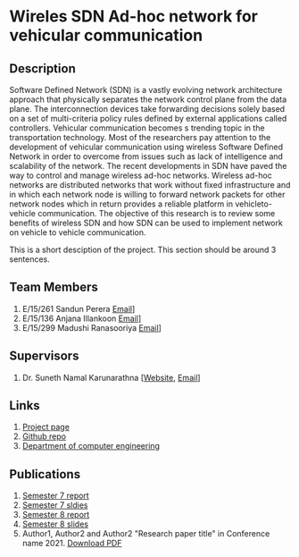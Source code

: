 # Wireles SDN Ad-hoc network for vehicular communication

## Description
Software Defined Network (SDN) is a vastly evolving network architecture approach that
physically separates the network control plane from the data plane. The interconnection
devices take forwarding decisions solely based on a set of multi-criteria policy rules
defined by external applications called controllers. Vehicular communication becomes s
trending topic in the transportation technology. Most of the researchers pay attention to
the development of vehicular communication using wireless Software Defined Network in
order to overcome from issues such as lack of intelligence and scalability of the network.
The recent developments in SDN have paved the way to control and manage wireless
ad-hoc networks. Wireless ad-hoc networks are distributed networks that work without
fixed infrastructure and in which each network node is willing to forward network packets
for other network nodes which in return provides a reliable platform in vehicleto-vehicle
communication. The objective of this research is to review some benefits of wireless SDN
and how SDN can be used to implement network on vehicle to vehicle communication.

This is a short desciption of the project. This section should be around 3 sentences.

## Team Members
1. E/15/261 Sandun Perera [Email](mailto:vidurangaperera1@gmail.com)]
2. E/15/136 Anjana Illankoon [Email](mailto:ajuillankoon@gmail.com)]
3. E/15/299 Madushi Ranasooriya [Email](mailto:smadu1996@gmail.com)]


## Supervisors
1. Dr. Suneth Namal Karunarathna [[Website](http://www.ce.pdn.ac.lk/academic-staff/suneth-namal-karunarathna/), [Email](mailto:namal@eng.pdn.ac.lk)]


## Links

1. [Project page](https://cepdnaclk.github.io/e15-4yp-minimal-template)
2. [Github repo](https://github.com/cepdnaclk/e15-4yp-minimal-template)
3. [Department of computer engineering](http://ce.pdn.ac.lk)


## Publications
1. [Semester 7 report](https://cepdnaclk.github.io/e15-4yp-minimal-template)
2. [Semester 7 sldies](https://cepdnaclk.github.io/e15-4yp-minimal-template)
3. [Semester 8 report](https://cepdnaclk.github.io/e15-4yp-minimal-template)
4. [Semester 8 slides](https://cepdnaclk.github.io/e15-4yp-minimal-template)
5. Author1, Author2 and Author2 "Research paper title" in Conference name 2021. [Download PDF ](https://cepdnaclk.github.io/e15-4yp-minimal-template)
